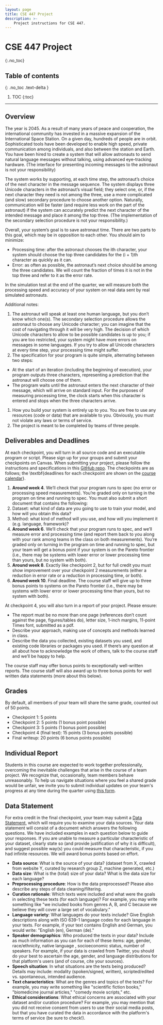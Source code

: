 ```yaml
---
layout: page
title: CSE 447 Project
description: >-
    Project instructions for CSE 447.
---
```


# CSE 447 Project
{:.no_toc}

## Table of contents
{: .no_toc .text-delta }

1. TOC
{:toc}

---

## Overview

The year is 2045.  As a result of many years of peace and cooperation, the international community has invested in a massive expansion of the International Space Station.  On a given day, hundreds of people are in orbit.  Sophisticated tools have been developed to enable high speed, private communication among individuals, and also between the station and Earth.  You have been hired to create a system that will allow astronauts to send natural language messages without talking, using advanced eye-tracking hardware.  (The interface for presenting incoming messages to the astronaut is not your responsibility)

The system works by supporting, at each time step, the astronaut’s choice of the next character in the message sequence.  The system displays three Unicode characters in the astronaut’s visual field; they select one, or, if the next character they need is not among the three, use a more complicated (and slow) secondary procedure to choose another option.  Naturally, communication will be faster (and require less work on the part of the astronaut) if the system can accurately predict the next character of the intended message and place it among the top three.  (The implementation of the secondary selection procedure is not your responsibility.)

Overall, your system’s goal is to save astronaut time.  There are two parts to this goal, which may be in opposition to each other.  You should aim to minimize:
- Processing time:  after the astronaut chooses the ith character, your system should choose the top three candidates for the (i + 1)th character as quickly as it can.
- Error:  as often as possible, the astronaut’s next choice should be among the three candidates.  We will count the fraction of times it is not in the top three and refer to it as the error rate.

In the simulation test at the end of the quarter, we will measure both the processing speed and accuracy of your system on real data sent by real simulated astronauts.

Additional notes:
1. The astronaut will speak at least one human language, but you don’t know which one(s).  The secondary selection procedure allows the astronaut to choose any Unicode character; you can imagine that the cost of navigating through it will be very high.  The decision of which Unicode characters to allow to be possible candidates is up to you; if you are too restricted, your system might have more errors on messages in some languages.  If you try to allow all Unicode characters at every time step, your processing time might suffer.
1. The specification for your program is quite simple, alternating between two steps:
  - At the start of an iteration (including the beginning of execution), your program outputs three characters, representing a prediction that the astronaut will choose one of them.
  - The program waits until the astronaut enters the next character of their message, which will arrive on standard input.  For the purposes of measuring processing time, the clock starts when this character is entered and stops when the three characters arrive.
1. How you build your system is entirely up to you.  You are free to use any resources (code or data) that are available to you.  Obviously, you must not violate any laws or terms of service.
1. The project is meant to be completed by teams of three people.

## Deliverables and Deadlines

At each checkpoint, you will turn in all source code and an executable program or script. Please sign up for your groups and submit your checkpoints on Canvas. When submitting your project, please follow the instructions and specifications in this [GitHub repo](https://github.com/harshita-chopra/cse447-project/). The checkpoints are as follows; the \textbf{deadlines for each checkpoint are shown on the [course calendar](https://nasmith.github.io/NLP-winter25/calendar/)}.


1. **Around week 4**.
We’ll check that your program runs to spec (no error or processing speed measurements).  You’re graded only on turning in the program on time and running to spec. You must also submit a short document that contains the following:
  1. Dataset: what kind of data are you going to use to train your model, and how will you obtain this data?
  2. Method: what kind of method will you use, and how will you implement it (e.g. language, framework)?
2. **Around week 6**.
We’ll check that your program runs to spec, and we’ll measure error and processing time (and report them back to you along with your rank among teams in the class on both measurements).  You’re graded only on turning in the program on time and running to spec, but your team will get a bonus point if your system is on the Pareto frontier (i.e., there may be systems with lower error or lower processing time than yours, but no system with both).
3. **Around week 8**.  Exactly like checkpoint 2, but for full credit you must show improvement over your checkpoint 2 measurements (either a reduction in error rate or a reduction in processing time, or both).  
4. **Around week 10**. Final deadline.  The course staff will give up to three bonus points to systems on the Pareto frontier (i.e., there may be systems with lower error or lower processing time than yours, but no system with both). 

At checkpoint 4, you will also turn in a report of your project.  Please ensure:
- The report must be no more than one page (references don’t count against the page, figures/tables do), letter size, 1-inch margins, 11-point Times font, submitted as a pdf.
- Describe your approach, making use of concepts and methods learned in class.
- Describe the data you collected, existing datasets you used, and existing code libraries or packages you used.  If there’s any question at all about how to acknowledge the work of others, talk to the course staff and we’ll be happy to help.

The course staff may offer bonus points to exceptionally well-written reports. The course staff will also award up to three bonus points for well written data statements (more about this below).


## Grades

By default, all members of your team will share the same grade, counted out of 50 points. 
- Checkpoint 1:  5 points
- Checkpoint 2:  5 points (1 bonus point possible)
- Checkpoint 3:  5 points (1 bonus point possible)
- Checkpoint 4 (final test): 15 points (3 bonus points possible)
- Final writeup:  20 points (6 bonus points possible)


## Individual Report

Students in this course are expected to work together professionally, overcoming the inevitable challenges that arise in the course of a team project.  We recognize that, occasionally, team members behave unreasonably.  To help us navigate situations where you feel a shared grade would be unfair, we invite you to submit individual updates on your team's progress at any time during the quarter using [this form](https://forms.gle/WhCPCS2pWL5291n3A).  

## Data Statement

For extra credit in the final checkpoint, your team may submit a [Data Statement](https://aclanthology.org/Q18-1041/), which will require you to examine your data sources. Your data statement will consist of a document which answers the following questions. We have included examples in each question below to guide your responses. If you are unable to measure a particular characteristic of your dataset, clearly state so (and provide justification of why it is difficult), and suggest possible way(s) you could measure that characteristic, if you had infinite resources. We will award bonus points based on effort.

- **Data source**: What is the source of your data? (dataset from X, crawled from website Y, curated by research group Z, machine generated, etc.)
- **Data size**: What is the (total) size of your data? What is the data size for each language?
- **Preprocessing procedure**: How is the data preprocessed? Please also describe any steps of data cleaning/filtering.
- **Curation rationale**: Which texts were included and what were the goals in selecting these texts (for each language)? For example, you may write something like "we included books from genres A, B, and C because we believe they will cover a large set of vocabulary."
- **Language variety**: What languages do your texts include? Give English descriptions along with ISO 639-1 language codes for each language in your texts. For example, if your text contains English and German, you would write: "English (en), German (de)."
- **Speaker demographics**: Who produced the texts in your data? Include as much information as you can for each of these items: age, gender, race/ethnicity, native language , socioeconomic status, number of speakers. For example, if your data is crawled from Twitter, you should do your best to ascertain the age, gender, and language distributions for that platform's users (and of course, cite your sources).
- **Speech situation**: In what situations are the texts being produced? Details may include: modality (spoken/signed, written), scripted/edited vs. spontaneous, intended audience.
- **Text characteristics**: What are the genres and topics of the texts? For example, you may write something like "scientific fiction books," "biomedicine journal articles," "comedy movie scripts," etc.
- **Ethical considerations**: What ethical concerns are associated with your dataset and/or curation procedure? For example, you may mention that you did not receive consent from users to use their social media posts, but that you have curated the data in accordance with the platform's terms of service (be sure to check!).

